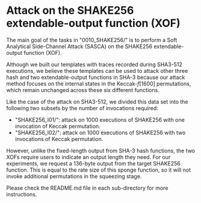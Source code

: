 # Attack on the SHAKE256 extendable-output function (XOF)

The main goal of the tasks in "0010_SHAKE256/" is to perform a Soft Analytical Side-Channel Attack (SASCA) on the SHAKE256 extendable-output function (XOF).

Although we built our templates with traces recorded during SHA3-512 executions, we believe these templates can be used to attack other three hash and two extendable-output functions in SHA-3 because our attack method focuses on the internal states in the Keccak-_f_[1600] permutations, which remain unchanged across these six different functions.

Like the case of the attack on SHA3-512, we divided this data set into the following two subsets by the number of invocations required:

 - "SHAKE256_I01/": attack on 1000 executions of SHAKE256 with one invocation of Keccak permutation.
 - "SHAKE256_I02/": attack on 1000 executions of SHAKE256 with two invocations of Keccak permutation.

However, unlike the fixed-length output from SHA-3 hash functions, the two XOFs require users to indicate an output length they need. For our experiments, we request a 136-byte output from the target SHAKE256 function. This is equal to the rate size of this sponge function, so it will not invoke additional permutations in the squeezing stage.  

Please check the README.md file in each sub-directory for more instructions.


